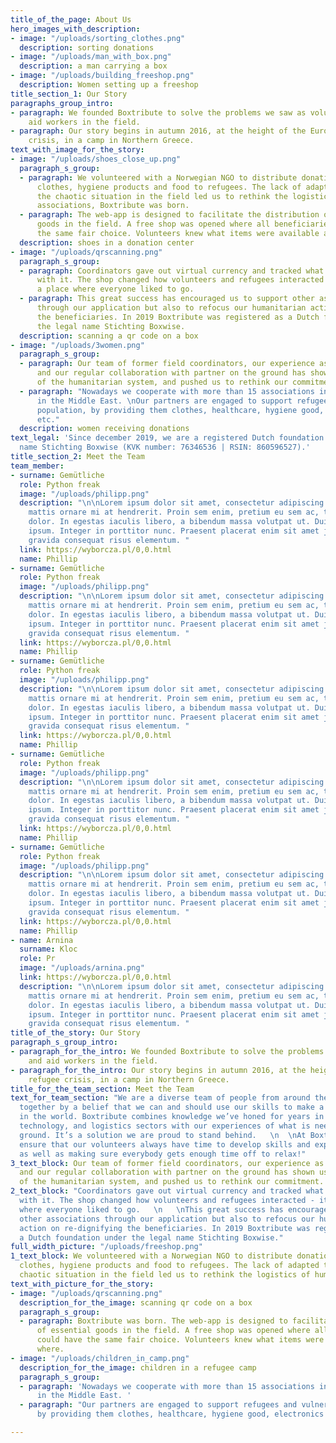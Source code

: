 ```yaml
---
title_of_the_page: About Us
hero_images_with_description:
- image: "/uploads/sorting_clothes.png"
  description: sorting donations
- image: "/uploads/man_with_box.png"
  description: a man carrying a box
- image: "/uploads/building_freeshop.png"
  description: Women setting up a freeshop
title_section_1: Our Story
paragraphs_group_intro:
- paragraph: We founded Boxtribute to solve the problems we saw as volunteers and
    aid workers in the field.
- paragraph: Our story begins in autumn 2016, at the height of the European refugee
    crisis, in a camp in Northern Greece.
text_with_image_for_the_story:
- image: "/uploads/shoes_close_up.png"
  paragraph_s_group:
  - paragraph: We volunteered with a Norwegian NGO to distribute donations such as
      clothes, hygiene products and food to refugees. The lack of adapted tools and
      the chaotic situation in the field led us to rethink the logistics of humanitarian
      associations, Boxtribute was born.
  - paragraph: The web-app is designed to facilitate the distribution of essential
      goods in the field. A free shop was opened where all beneficiaries could have
      the same fair choice. Volunteers knew what items were available and where.
  description: shoes in a donation center
- image: "/uploads/qrscanning.png"
  paragraph_s_group:
  - paragraph: Coordinators gave out virtual currency and tracked what was bought
      with it. The shop changed how volunteers and refugees interacted - it became
      a place where everyone liked to go.
  - paragraph: This great success has encouraged us to support other associations
      through our application but also to refocus our humanitarian action on re-dignifying
      the beneficiaries. In 2019 Boxtribute was registered as a Dutch foundation under
      the legal name Stichting Boxwise.
  description: scanning a qr code on a box
- image: "/uploads/3women.png"
  paragraph_s_group:
  - paragraph: Our team of former field coordinators, our experience as a foundation,
      and our regular collaboration with partner on the ground has shown us the shortcomings
      of the humanitarian system, and pushed us to rethink our commitment.
  - paragraph: "Nowadays we cooperate with more than 15 associations in Europe and
      in the Middle East. \nOur partners are engaged to support refugees and vulnerable
      population, by providing them clothes, healthcare, hygiene good, electronics
      etc."
  description: women receiving donations
text_legal: 'Since december 2019, we are a registered Dutch foundation under the legal
  name Stichting Boxwise (KVK number: 76346536 | RSIN: 860596527).'
title_section_2: Meet the Team
team_member:
- surname: Gemütliche
  role: Python freak
  image: "/uploads/philipp.png"
  description: "\n\nLorem ipsum dolor sit amet, consectetur adipiscing elit. Mauris
    mattis ornare mi at hendrerit. Proin sem enim, pretium eu sem ac, tristique sollicitudin
    dolor. In egestas iaculis libero, a bibendum massa volutpat ut. Duis a luctus
    ipsum. Integer in porttitor nunc. Praesent placerat enim sit amet justo hendrerit,
    gravida consequat risus elementum. "
  link: https://wyborcza.pl/0,0.html
  name: Phillip
- surname: Gemütliche
  role: Python freak
  image: "/uploads/philipp.png"
  description: "\n\nLorem ipsum dolor sit amet, consectetur adipiscing elit. Mauris
    mattis ornare mi at hendrerit. Proin sem enim, pretium eu sem ac, tristique sollicitudin
    dolor. In egestas iaculis libero, a bibendum massa volutpat ut. Duis a luctus
    ipsum. Integer in porttitor nunc. Praesent placerat enim sit amet justo hendrerit,
    gravida consequat risus elementum. "
  link: https://wyborcza.pl/0,0.html
  name: Phillip
- surname: Gemütliche
  role: Python freak
  image: "/uploads/philipp.png"
  description: "\n\nLorem ipsum dolor sit amet, consectetur adipiscing elit. Mauris
    mattis ornare mi at hendrerit. Proin sem enim, pretium eu sem ac, tristique sollicitudin
    dolor. In egestas iaculis libero, a bibendum massa volutpat ut. Duis a luctus
    ipsum. Integer in porttitor nunc. Praesent placerat enim sit amet justo hendrerit,
    gravida consequat risus elementum. "
  link: https://wyborcza.pl/0,0.html
  name: Phillip
- surname: Gemütliche
  role: Python freak
  image: "/uploads/philipp.png"
  description: "\n\nLorem ipsum dolor sit amet, consectetur adipiscing elit. Mauris
    mattis ornare mi at hendrerit. Proin sem enim, pretium eu sem ac, tristique sollicitudin
    dolor. In egestas iaculis libero, a bibendum massa volutpat ut. Duis a luctus
    ipsum. Integer in porttitor nunc. Praesent placerat enim sit amet justo hendrerit,
    gravida consequat risus elementum. "
  link: https://wyborcza.pl/0,0.html
  name: Phillip
- surname: Gemütliche
  role: Python freak
  image: "/uploads/philipp.png"
  description: "\n\nLorem ipsum dolor sit amet, consectetur adipiscing elit. Mauris
    mattis ornare mi at hendrerit. Proin sem enim, pretium eu sem ac, tristique sollicitudin
    dolor. In egestas iaculis libero, a bibendum massa volutpat ut. Duis a luctus
    ipsum. Integer in porttitor nunc. Praesent placerat enim sit amet justo hendrerit,
    gravida consequat risus elementum. "
  link: https://wyborcza.pl/0,0.html
  name: Phillip
- name: Arnina
  surname: Kloc
  role: Pr
  image: "/uploads/arnina.png"
  link: https://wyborcza.pl/0,0.html
  description: "\n\nLorem ipsum dolor sit amet, consectetur adipiscing elit. Mauris
    mattis ornare mi at hendrerit. Proin sem enim, pretium eu sem ac, tristique sollicitudin
    dolor. In egestas iaculis libero, a bibendum massa volutpat ut. Duis a luctus
    ipsum. Integer in porttitor nunc. Praesent placerat enim sit amet justo hendrerit,
    gravida consequat risus elementum. "
title_of_the_story: Our Story
paragraph_s_group_intro:
- paragraph_for_the_intro: We founded Boxtribute to solve the problems we saw as volunteers
    and aid workers in the field.
- paragraph_for_the_intro: Our story begins in autumn 2016, at the height of the European
    refugee crisis, in a camp in Northern Greece.
title_for_the_team_section: Meet the Team
text_for_team_section: "We are a diverse team of people from around the world brought
  together by a belief that we can and should use our skills to make a positive impact
  in the world. Boxtribute combines knowledge we’ve honed for years in the startup,
  technology, and logistics sectors with our experiences of what is needed on the
  ground. It’s a solution we are proud to stand behind.   \n  \nAt Boxtribute, we
  ensure that our volunteers always have time to develop skills and explore new interests,
  as well as making sure everybody gets enough time off to relax!"
3_text_block: Our team of former field coordinators, our experience as a foundation,
  and our regular collaboration with partner on the ground has shown us the shortcom-ings
  of the humanitarian system, and pushed us to rethink our commitment.
2_text_block: "Coordinators gave out virtual currency and tracked what was bought
  with it. The shop changed how volunteers and refugees interacted - it became a place
  where everyone liked to go.   \n   \nThis great success has encouraged us to support
  other associations through our application but also to refocus our humanitarian
  action on re-dignifying the beneficiaries. In 2019 Boxtribute was registered as
  a Dutch foundation under the legal name Stichting Boxwise."
full_width_picture: "/uploads/freeshop.png"
1_text_block: We volunteered with a Norwegian NGO to distribute donations such as
  clothes, hygiene products and food to refugees. The lack of adapted tools and the
  chaotic situation in the field led us to rethink the logistics of humanitarian associations.
text_with_picture_for_the_story:
- image: "/uploads/qrscanning.png"
  description_for_the_image: scanning qr code on a box
  paragraph_s_group:
  - paragraph: Boxtribute was born. The web-app is designed to facilitate the distribution
      of essential goods in the field. A free shop was opened where all beneficia-ries
      could have the same fair choice. Volunteers knew what items were available and
      where.
- image: "/uploads/children_in_camp.png"
  description_for_the_image: children in a refugee camp
  paragraph_s_group:
  - paragraph: 'Nowadays we cooperate with more than 15 associations in Europe and
      in the Middle East. '
  - paragraph: "Our partners are engaged to support refugees and vulnerable population,
      by providing them clothes, healthcare, hygiene good, electronics etc. \n"

---
```

